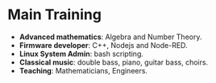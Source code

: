 # Main Training

- **Advanced mathematics**: Algebra and Number Theory.
- **Firmware developer**: C++, Nodejs and Node-RED.
- **Linux System Admin**: bash scripting.
- **Classical music**: double bass, piano, guitar bass, choirs.
- **Teaching**: Mathematicians, Engineers.
